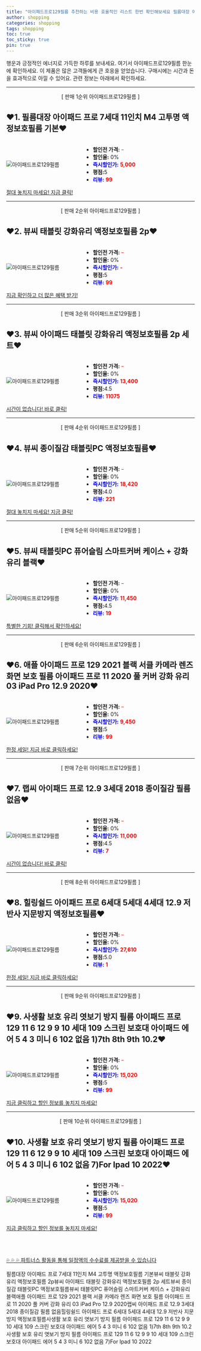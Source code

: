 ```yaml
---
title: "아이패드프로129필름 추천하는 비용 효율적인 리스트 한번 확인해보세요 필름대장 아이패드 프로 7세대 11인치"
author: shopping
categories: shopping
tags: shopping
toc: true
toc_sticky: true
pin: true
---
```

행운과 긍정적인 에너지로 가득한 하루를 보내세요. 여기서 아이패드프로129필름 한눈에 확인하세요. 이 제품은 많은 고객들에게 큰 호응을 얻었습니다. 구매시에는 시간과 돈을 효과적으로 아낄 수 있어요. 관련 정보는 아래에서 확인하세요.

---
<p class="toplist" style="margin: 0 auto; display: block; width: fit-content;">[ 판매 1순위 아이패드프로129필름 ]</p>

<h2><strong>❤️1. 필름대장 아이패드 프로 7세대 11인치 M4 고투명 액정보호필름 기본❤️</strong></h2>

<div style="display: flex; align-items: center;">
    <div style="flex: 0.4;">
        <img src="https://thumbnail8.coupangcdn.com/thumbnails/remote/230x230ex/image/vendor_inventory/6852/ef575ecf547b6906d9355d824a0672fb86748353861d80abfac6f9d38eda.jpg" alt="아이패드프로129필름" style="max-width: 100%;">
    </div>
    <div style="flex: 0.6; margin-left: 10px;">
        <ul>
            <li><strong>할인전 가격:</strong> <del style="color: red;">-</del></li>
            <li><strong>할인율:</strong> 0%</li>
            <li><span style='color:blue'><strong>즉시할인가:</strong></span> <span style='color:red'><strong>5,000</strong></span></li>
            <li><strong>평점:</strong>5</li>
            <li><span style='color:blue'><strong>리뷰:</strong></span> <span style='color:red'><strong>99</strong></span></li>
        </ul>
    </div>
</div>
<div class="center">
    <a href="https://William4Davisa.github.io?lptag=AF9450613&subid=githubio&pageKey=8241160810&traceid=V0-153&itemId=23717765074&vendorItemId=90742625475" class="myButton">
        절대 놓치지 마세요! 지금 클릭!
    </a>
</div>


---
<p class="toplist" style="margin: 0 auto; display: block; width: fit-content;">[ 판매 2순위 아이패드프로129필름 ]</p>

<h2><strong>❤️2. 뷰씨 태블릿 강화유리 액정보호필름 2p❤️</strong></h2>

<div style="display: flex; align-items: center;">
    <div style="flex: 0.4;">
        <img src="https://thumbnail10.coupangcdn.com/thumbnails/remote/230x230ex/image/retail/images/2020/04/29/11/2/fb850498-7211-454c-b085-6da78d8e397c.jpg" alt="아이패드프로129필름" style="max-width: 100%;">
    </div>
    <div style="flex: 0.6; margin-left: 10px;">
        <ul>
            <li><strong>할인전 가격:</strong> <del style="color: red;">-</del></li>
            <li><strong>할인율:</strong> 0%</li>
            <li><span style='color:blue'><strong>즉시할인가:</strong></span> <span style='color:red'><strong>-</strong></span></li>
            <li><strong>평점:</strong>5</li>
            <li><span style='color:blue'><strong>리뷰:</strong></span> <span style='color:red'><strong>99</strong></span></li>
        </ul>
    </div>
</div>
<div class="center">
    <a href="https://William4Davisa.github.io?lptag=AF9450613&subid=githubio&pageKey=1540662704&traceid=V0-153&itemId=2639046553&vendorItemId=71108593599" class="myButton">
        지금 확인하고 더 많은 혜택 받기!
    </a>
</div>


---
<p class="toplist" style="margin: 0 auto; display: block; width: fit-content;">[ 판매 3순위 아이패드프로129필름 ]</p>

<h2><strong>❤️3. 뷰씨 아이패드 태블릿 강화유리 액정보호필름 2p 세트❤️</strong></h2>

<div style="display: flex; align-items: center;">
    <div style="flex: 0.4;">
        <img src="https://thumbnail8.coupangcdn.com/thumbnails/remote/230x230ex/image/retail/images/2448874287200255-e63fdf20-3378-44e7-b44c-24c91fa60a47.jpg" alt="아이패드프로129필름" style="max-width: 100%;">
    </div>
    <div style="flex: 0.6; margin-left: 10px;">
        <ul>
            <li><strong>할인전 가격:</strong> <del style="color: red;">-</del></li>
            <li><strong>할인율:</strong> 0%</li>
            <li><span style='color:blue'><strong>즉시할인가:</strong></span> <span style='color:red'><strong>13,400</strong></span></li>
            <li><strong>평점:</strong>4.5</li>
            <li><span style='color:blue'><strong>리뷰:</strong></span> <span style='color:red'><strong>11075</strong></span></li>
        </ul>
    </div>
</div>
<div class="center">
    <a href="https://William4Davisa.github.io?lptag=AF9450613&subid=githubio&pageKey=1941148023&traceid=V0-153&itemId=14309596379&vendorItemId=70629904409" class="myButton">
        시간이 없습니다! 바로 클릭!
    </a>
</div>


---
<p class="toplist" style="margin: 0 auto; display: block; width: fit-content;">[ 판매 4순위 아이패드프로129필름 ]</p>

<h2><strong>❤️4. 뷰씨 종이질감 태블릿PC 액정보호필름❤️</strong></h2>

<div style="display: flex; align-items: center;">
    <div style="flex: 0.4;">
        <img src="https://thumbnail6.coupangcdn.com/thumbnails/remote/230x230ex/image/retail/images/3230430619759691-91060a90-a31d-4858-9dbc-9ecbd87bd736.jpg" alt="아이패드프로129필름" style="max-width: 100%;">
    </div>
    <div style="flex: 0.6; margin-left: 10px;">
        <ul>
            <li><strong>할인전 가격:</strong> <del style="color: red;">-</del></li>
            <li><strong>할인율:</strong> 0%</li>
            <li><span style='color:blue'><strong>즉시할인가:</strong></span> <span style='color:red'><strong>18,420</strong></span></li>
            <li><strong>평점:</strong>4.0</li>
            <li><span style='color:blue'><strong>리뷰:</strong></span> <span style='color:red'><strong>221</strong></span></li>
        </ul>
    </div>
</div>
<div class="center">
    <a href="https://William4Davisa.github.io?lptag=AF9450613&subid=githubio&pageKey=214929222&traceid=V0-153&itemId=3159064664&vendorItemId=71146624550" class="myButton">
        절대 놓치지 마세요! 지금 클릭!
    </a>
</div>


---
<p class="toplist" style="margin: 0 auto; display: block; width: fit-content;">[ 판매 5순위 아이패드프로129필름 ]</p>

<h2><strong>❤️5. 뷰씨 태블릿PC 퓨어슬림 스마트커버 케이스 + 강화유리 블랙❤️</strong></h2>

<div style="display: flex; align-items: center;">
    <div style="flex: 0.4;">
        <img src="https://thumbnail8.coupangcdn.com/thumbnails/remote/230x230ex/image/retail/images/202164858353807-b32b6e0b-0bfd-4fc7-97ba-d9ec1f6f9988.jpg" alt="아이패드프로129필름" style="max-width: 100%;">
    </div>
    <div style="flex: 0.6; margin-left: 10px;">
        <ul>
            <li><strong>할인전 가격:</strong> <del style="color: red;">-</del></li>
            <li><strong>할인율:</strong> 0%</li>
            <li><span style='color:blue'><strong>즉시할인가:</strong></span> <span style='color:red'><strong>11,450</strong></span></li>
            <li><strong>평점:</strong>4.5</li>
            <li><span style='color:blue'><strong>리뷰:</strong></span> <span style='color:red'><strong>19</strong></span></li>
        </ul>
    </div>
</div>
<div class="center">
    <a href="https://William4Davisa.github.io?lptag=AF9450613&subid=githubio&pageKey=1606181711&traceid=V0-153&itemId=2743247074&vendorItemId=70733271861" class="myButton">
        특별한 기회! 클릭해서 확인하세요!
    </a>
</div>


---
<p class="toplist" style="margin: 0 auto; display: block; width: fit-content;">[ 판매 6순위 아이패드프로129필름 ]</p>

<h2><strong>❤️6. 애플 아이패드 프로 129 2021 블랙 서클 카메라 렌즈 화면 보호 필름 아이패드 프로 11 2020 풀 커버 강화 유리 03 iPad Pro 12.9 2020❤️</strong></h2>

<div style="display: flex; align-items: center;">
    <div style="flex: 0.4;">
        <img src="https://thumbnail8.coupangcdn.com/thumbnails/remote/230x230ex/image/vendor_inventory/aac4/4ccbb0d3416bc9e25b6349222476c7c4994e7722ef80caaf926498f63651.jpg" alt="아이패드프로129필름" style="max-width: 100%;">
    </div>
    <div style="flex: 0.6; margin-left: 10px;">
        <ul>
            <li><strong>할인전 가격:</strong> <del style="color: red;">-</del></li>
            <li><strong>할인율:</strong> 0%</li>
            <li><span style='color:blue'><strong>즉시할인가:</strong></span> <span style='color:red'><strong>9,450</strong></span></li>
            <li><strong>평점:</strong>5</li>
            <li><span style='color:blue'><strong>리뷰:</strong></span> <span style='color:red'><strong>99</strong></span></li>
        </ul>
    </div>
</div>
<div class="center">
    <a href="https://William4Davisa.github.io?lptag=AF9450613&subid=githubio&pageKey=7909499409&traceid=V0-153&itemId=21699490301&vendorItemId=88840546388" class="myButton">
        한정 세일! 지금 바로 클릭하세요!
    </a>
</div>


---
<p class="toplist" style="margin: 0 auto; display: block; width: fit-content;">[ 판매 7순위 아이패드프로129필름 ]</p>

<h2><strong>❤️7. 랩씨 아이패드 프로 12.9 3세대 2018 종이질감 필름 없음❤️</strong></h2>

<div style="display: flex; align-items: center;">
    <div style="flex: 0.4;">
        <img src="https://thumbnail7.coupangcdn.com/thumbnails/remote/230x230ex/image/vendor_inventory/03dc/1665fead1c9d58f1fccf3133ea3ce7e0c4e183b24f078f13f962e93197c3.jpg" alt="아이패드프로129필름" style="max-width: 100%;">
    </div>
    <div style="flex: 0.6; margin-left: 10px;">
        <ul>
            <li><strong>할인전 가격:</strong> <del style="color: red;">-</del></li>
            <li><strong>할인율:</strong> 0%</li>
            <li><span style='color:blue'><strong>즉시할인가:</strong></span> <span style='color:red'><strong>11,000</strong></span></li>
            <li><strong>평점:</strong>4.5</li>
            <li><span style='color:blue'><strong>리뷰:</strong></span> <span style='color:red'><strong>7</strong></span></li>
        </ul>
    </div>
</div>
<div class="center">
    <a href="https://William4Davisa.github.io?lptag=AF9450613&subid=githubio&pageKey=259805767&traceid=V0-153&itemId=841328057&vendorItemId=81475800599" class="myButton">
        시간이 없습니다! 바로 클릭!
    </a>
</div>


---
<p class="toplist" style="margin: 0 auto; display: block; width: fit-content;">[ 판매 8순위 아이패드프로129필름 ]</p>

<h2><strong>❤️8. 힐링쉴드 아이패드 프로 6세대 5세대 4세대 12.9 저반사 지문방지 액정보호필름❤️</strong></h2>

<div style="display: flex; align-items: center;">
    <div style="flex: 0.4;">
        <img src="https://thumbnail6.coupangcdn.com/thumbnails/remote/230x230ex/image/vendor_inventory/6d6c/08c543f808dd6f354b8e1748f292eedc86ce98a747a7cf572d65188a2497.jpg" alt="아이패드프로129필름" style="max-width: 100%;">
    </div>
    <div style="flex: 0.6; margin-left: 10px;">
        <ul>
            <li><strong>할인전 가격:</strong> <del style="color: red;">-</del></li>
            <li><strong>할인율:</strong> 0%</li>
            <li><span style='color:blue'><strong>즉시할인가:</strong></span> <span style='color:red'><strong>27,610</strong></span></li>
            <li><strong>평점:</strong>5.0</li>
            <li><span style='color:blue'><strong>리뷰:</strong></span> <span style='color:red'><strong>1</strong></span></li>
        </ul>
    </div>
</div>
<div class="center">
    <a href="https://William4Davisa.github.io?lptag=AF9450613&subid=githubio&pageKey=4501547115&traceid=V0-153&itemId=5404749338&vendorItemId=76311083275" class="myButton">
        한정 세일! 지금 바로 클릭하세요!
    </a>
</div>


---
<p class="toplist" style="margin: 0 auto; display: block; width: fit-content;">[ 판매 9순위 아이패드프로129필름 ]</p>

<h2><strong>❤️9. 사생활 보호 유리 엿보기 방지 필름 아이패드 프로 129 11 6 12 9 9 10 세대 109 스크린 보호대 아이패드 에어 5 4 3 미니 6 102 없음 1)7th 8th 9th 10.2❤️</strong></h2>

<div style="display: flex; align-items: center;">
    <div style="flex: 0.4;">
        <img src="https://thumbnail9.coupangcdn.com/thumbnails/remote/230x230ex/image/vendor_inventory/baa6/caead2508942897dafffccaf6778068a055f625160cd948f7b3af75a8b38.jpg" alt="아이패드프로129필름" style="max-width: 100%;">
    </div>
    <div style="flex: 0.6; margin-left: 10px;">
        <ul>
            <li><strong>할인전 가격:</strong> <del style="color: red;">-</del></li>
            <li><strong>할인율:</strong> 0%</li>
            <li><span style='color:blue'><strong>즉시할인가:</strong></span> <span style='color:red'><strong>15,020</strong></span></li>
            <li><strong>평점:</strong>5</li>
            <li><span style='color:blue'><strong>리뷰:</strong></span> <span style='color:red'><strong>99</strong></span></li>
        </ul>
    </div>
</div>
<div class="center">
    <a href="https://William4Davisa.github.io?lptag=AF9450613&subid=githubio&pageKey=7922629302&traceid=V0-153&itemId=21770096335&vendorItemId=88818975222" class="myButton">
        지금 클릭하고 할인 정보를 놓치지 마세요!
    </a>
</div>


---
<p class="toplist" style="margin: 0 auto; display: block; width: fit-content;">[ 판매 10순위 아이패드프로129필름 ]</p>

<h2><strong>❤️10. 사생활 보호 유리 엿보기 방지 필름 아이패드 프로 129 11 6 12 9 9 10 세대 109 스크린 보호대 아이패드 에어 5 4 3 미니 6 102 없음 7)For Ipad 10 2022❤️</strong></h2>

<div style="display: flex; align-items: center;">
    <div style="flex: 0.4;">
        <img src="https://thumbnail9.coupangcdn.com/thumbnails/remote/230x230ex/image/vendor_inventory/baa6/caead2508942897dafffccaf6778068a055f625160cd948f7b3af75a8b38.jpg" alt="아이패드프로129필름" style="max-width: 100%;">
    </div>
    <div style="flex: 0.6; margin-left: 10px;">
        <ul>
            <li><strong>할인전 가격:</strong> <del style="color: red;">-</del></li>
            <li><strong>할인율:</strong> 0%</li>
            <li><span style='color:blue'><strong>즉시할인가:</strong></span> <span style='color:red'><strong>15,020</strong></span></li>
            <li><strong>평점:</strong>5</li>
            <li><span style='color:blue'><strong>리뷰:</strong></span> <span style='color:red'><strong>99</strong></span></li>
        </ul>
    </div>
</div>
<div class="center">
    <a href="https://William4Davisa.github.io?lptag=AF9450613&subid=githubio&pageKey=7922629302&traceid=V0-153&itemId=21770096348&vendorItemId=88818975254" class="myButton">
        지금 클릭하고 할인 정보를 놓치지 마세요!
    </a>
</div>

<br><br><br>[💦 💦 💦 파트너스 활동을 통해 일정액의 수수료를 제공받을 수 있습니다](https://link.coupang.com/a/bcpT2c)<br><br>필름대장 아이패드 프로 7세대 11인치 M4 고투명 액정보호필름 기본뷰씨 태블릿 강화유리 액정보호필름 2p뷰씨 아이패드 태블릿 강화유리 액정보호필름 2p 세트뷰씨 종이질감 태블릿PC 액정보호필름뷰씨 태블릿PC 퓨어슬림 스마트커버 케이스 + 강화유리 블랙애플 아이패드 프로 129 2021 블랙 서클 카메라 렌즈 화면 보호 필름 아이패드 프로 11 2020 풀 커버 강화 유리 03 iPad Pro 12.9 2020랩씨 아이패드 프로 12.9 3세대 2018 종이질감 필름 없음힐링쉴드 아이패드 프로 6세대 5세대 4세대 12.9 저반사 지문방지 액정보호필름사생활 보호 유리 엿보기 방지 필름 아이패드 프로 129 11 6 12 9 9 10 세대 109 스크린 보호대 아이패드 에어 5 4 3 미니 6 102 없음 1)7th 8th 9th 10.2사생활 보호 유리 엿보기 방지 필름 아이패드 프로 129 11 6 12 9 9 10 세대 109 스크린 보호대 아이패드 에어 5 4 3 미니 6 102 없음 7)For Ipad 10 2022